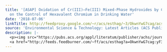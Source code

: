 ```yaml
---
title: '[ASAP] Oxidation of Cr(III)–Fe(III) Mixed-Phase Hydroxides by Chlorine: Implications
  on the Control of Hexavalent Chromium in Drinking Water'
date: '2018-07-06'
linkTitle: http://feedproxy.google.com/~r/acs/esthag/~3/OkwnYwG7cag/acs.est.7b06013
source: 'Environmental Science & Technology: Latest Articles (ACS Publications)'
description: |-
  <p><img src="https://pubs.acs.org/appl/literatum/publisher/achs/journals/content/esthag/0/esthag.ahead-of-print/acs.est.7b06013/20180706/images/medium/es-2017-06013e_0008.gif" alt="TOC Graphic"/></p><div><cite>Environmental Science & Technology</cite></div><div>DOI: 10.1021/acs.est.7b06013</div><div class="feedflare">
  <a href="http://feeds.feedburner.com/~ff/acs/esthag?a=OkwnYwG7cag:yF3hpNrhErE:yIl2AUoC8zA"><img src="http://feeds.feedburner.com/~ff/acs/esthag?d=yIl2AUoC8zA" border="0"></img></a>
---
```

